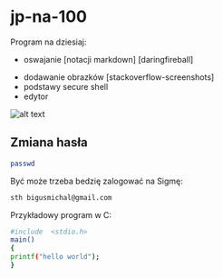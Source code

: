 jp-na-100
=========

Program na dziesiaj:

* <p>oswajanie [notacji markdown] [daringfireball]
* dodawanie obrazków [stackoverflow-screenshots]
* podstawy secure shell
* edytor


<img src="/path/to/img.jpg" alt="alt text" title="Title" />


## Zmiana hasła

```sh
passwd
```

Być może trzeba bedzię zalogować na Sigmę:

```sh
sth bigusmichal@gmail.com
```

Przykładowy program w C:

```sh
#include  <stdio.h>
main()
{
printf("hello world");
}
```
[darinffireball]: http://daringfireball.net/projects/markdown/basics
[stackoverflow-screenshot]: http://stackoverflow.com/
